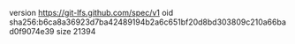version https://git-lfs.github.com/spec/v1
oid sha256:b6ca8a36923d7ba42489194b2a6c651bf20d8bd303809c210a66bad0f9074e39
size 21394

